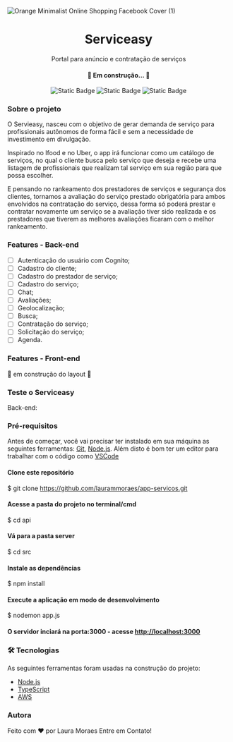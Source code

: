 ![Orange Minimalist Online Shopping Facebook Cover (1)](https://github.com/laurammoraes/app-servicos/assets/43211952/ae9d5f3f-1329-4cde-85e8-b3fc5e5f4271)

<h1 align="center"> Serviceasy </h1>
<p align="center"> Portal para anúncio e contratação de serviços </p>
<h4 align="center"> 
	🚧  Em construção...  🚧
</h4>
<p align="center"> <img  alt="Static Badge" src="https://img.shields.io/badge/languages-2-red"> <img alt="Static Badge" src="https://img.shields.io/badge/license-MIT-green"> <img alt="Static Badge" src="https://img.shields.io/badge/npm-9.7.2-blue"> </p>

### Sobre o projeto

O Servieasy, nasceu com o objetivo de gerar demanda de serviço para profissionais autônomos de forma fácil e sem a necessidade de investimento em divulgação.

Inspirado no Ifood e no Uber, o app irá funcionar como um catálogo de serviços, no qual o cliente busca pelo serviço que deseja e recebe uma listagem de profissionais que realizam tal serviço em sua região para que possa escolher. 

E pensando no rankeamento dos prestadores de serviços e segurança dos clientes, tornamos a avaliação do serviço prestado obrigatória para ambos envolvidos na contratação do serviço, dessa forma só poderá prestar e contratar novamente um serviço se a avaliação tiver sido realizada e os prestadores que tiverem as melhores avaliações ficaram com o melhor rankeamento. 


### Features - Back-end
- [ ] Autenticação do usuário com Cognito;
- [ ] Cadastro do cliente;
- [ ] Cadastro do prestador de serviço;
- [ ] Cadastro do serviço;
- [ ] Chat;
- [ ] Avaliações;
- [ ] Geolocalização;
- [ ] Busca;
- [ ] Contratação do serviço;
- [ ] Solicitação do serviço;
- [ ] Agenda.

### Features - Front-end 
🚧 em construção do layout 🚧 



### Teste o Serviceasy 

Back-end:

### Pré-requisitos

Antes de começar, você vai precisar ter instalado em sua máquina as seguintes ferramentas:
[Git](https://git-scm.com), [Node.js](https://nodejs.org/en/). 
Além disto é bom ter um editor para trabalhar com o código como [VSCode](https://code.visualstudio.com/)

#### Clone este repositório
$ git clone https://github.com/laurammoraes/app-servicos.git

#### Acesse a pasta do projeto no terminal/cmd
$ cd api

#### Vá para a pasta server
$ cd src

#### Instale as dependências
$ npm install

#### Execute a aplicação em modo de desenvolvimento
$ nodemon app.js

#### O servidor inciará na porta:3000 - acesse <http://localhost:3000> 


### 🛠 Tecnologias

As seguintes ferramentas foram usadas na construção do projeto:

- [Node.js](https://nodejs.org/en/)
- [TypeScript](https://www.typescriptlang.org/)
- [AWS](https://aws.amazon.com/pt/)

### Autora

Feito com ❤️ por Laura Moraes 
Entre em Contato!



